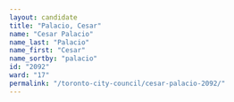 ```yaml
---
layout: candidate
title: "Palacio, Cesar"
name: "Cesar Palacio"
name_last: "Palacio"
name_first: "Cesar"
name_sortby: "palacio"
id: "2092"
ward: "17"
permalink: "/toronto-city-council/cesar-palacio-2092/"
---
```

